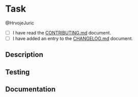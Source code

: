 # Task

@HrvojeJuric

<!-- TODO:
  Remove this comment and link the PR with the issue.
  For example (it has to be 'Fixes' for Github to link it):

  Fixes #16.
-->

- [ ] I have read the [CONTRIBUTING.md](../CONTRIBUTING.md) document.
- [ ] I have added an entry to the [CHANGELOG.md](../CHANGELOG.md) document.

## Description

<!-- TODO:
  Remove this comment and describe the solution. For example:

  For the solution a new library was used that replaced the old component.
-->

## Testing

<!-- TODO:
  Remove this commend and describe how the solution was tested. For example:

  The solution was e2e tested manually and a unit test was written for the new
  service function.
-->

## Documentation

<!-- TODO:
  Remove this comment and describe how the solution was documented. For example:

  A new user page was added and documented in the user section of the documentation.
-->
